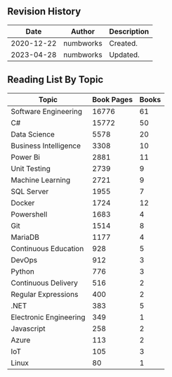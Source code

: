## Revision History

|Date|Author|Description|
|---|---|---|
|2020-12-22|numbworks|Created.|
|2023-04-28|numbworks|Updated.|

## Reading List By Topic

|Topic|Book Pages|Books|
|---|---|---|
|Software Engineering|16776|61|
|C#|15772|50|
|Data Science|5578|20|
|Business Intelligence|3308|10|
|Power Bi|2881|11|
|Unit Testing|2739|9|
|Machine Learning|2721|9|
|SQL Server|1955|7|
|Docker|1724|12|
|Powershell|1683|4|
|Git|1514|8|
|MariaDB|1177|4|
|Continuous Education|928|5|
|DevOps|912|3|
|Python|776|3|
|Continuous Delivery|516|2|
|Regular Expressions|400|2|
|.NET|383|5|
|Electronic Engineering|349|1|
|Javascript|258|2|
|Azure|113|2|
|IoT|105|3|
|Linux|80|1|